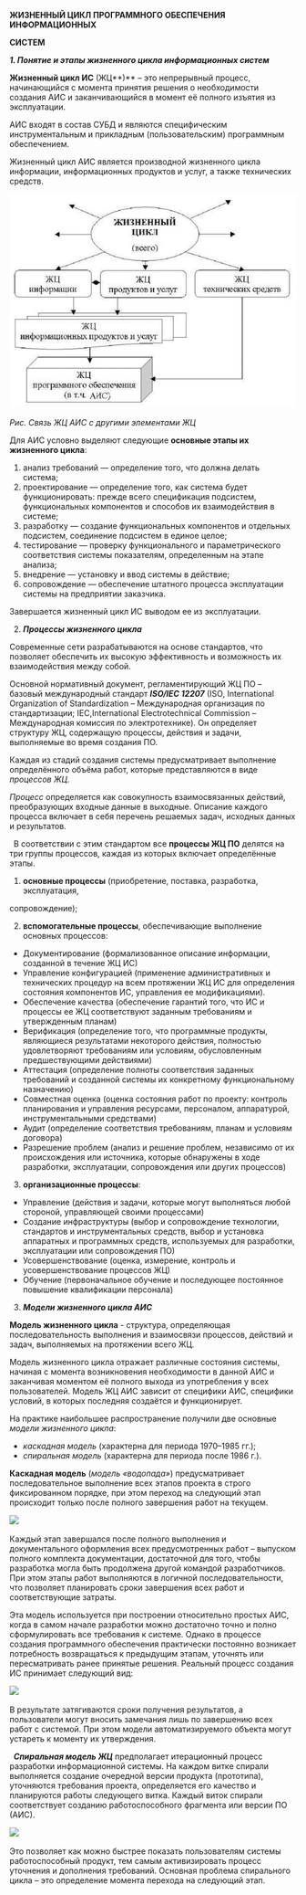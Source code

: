 ﻿**ЖИЗНЕННЫЙ ЦИКЛ ПРОГРАММНОГО ОБЕСПЕЧЕНИЯ ИНФОРМАЦИОННЫХ** 

**СИСТЕМ** 

***1. Понятие и этапы жизненного цикла информационных систем*** 

**Жизненный  цикл  ИС** (ЖЦ**)** –  это  непрерывный  процесс,  начинающийся  с  момента принятия  решения  о  необходимости  создания  АИС  и  заканчивающийся  в  момент  её  полного изъятия из эксплуатации. 

АИС входят в состав СУБД и являются специфическим инструментальным и прикладным (пользовательским) программным обеспечением. 

Жизненный  цикл  АИС  является  производной  жизненного  цикла  информации, информационных продуктов и услуг, а также технических средств. 

![](Aspose.Words.ea2b7550-5f97-4ce7-b5a4-0aedb12f1ba5.001.jpeg)

*Рис. Связь ЖЦ АИС с другими элементами ЖЦ* 

Для АИС условно выделяют следующие **основные этапы их жизненного цикла**: 

1. анализ  требований — определение того, что должна делать система; 
1. проектирование — определение того, как система будет функционировать: прежде всего спецификация подсистем, функциональных компонентов и способов их взаимодействия в системе; 
1. разработку — создание функциональных компонентов и отдельных подсистем, соединение подсистем в единое целое; 
1. тестирование — проверку функционального и параметрического соответствия системы показателям, определенным на этапе анализа; 
1. внедрение — установку и ввод системы в действие; 
1. сопровождение — обеспечение штатного процесса эксплуатации системы на предприятии заказчика. 

Завершается жизненный цикл ИС выводом ее из эксплуатации. 

2. ***Процессы жизненного цикла*** 

Современные сети разрабатываются на основе стандартов, что позволяет обеспечить их высокую эффективность и возможность их взаимодействия между собой. 

Основной нормативный документ, регламентирующий ЖЦ ПО – базовый международный стандарт ***ISO/IEC 12207*** (ISO, International Organization of Standardization –  Международная организация  по  стандартизации;  IEC,International Electrotechnical Commission –  Международная комиссия по электротехнике). Он определяет структуру ЖЦ, содержащую процессы, действия и задачи, выполняемые во время создания ПО. 

Каждая из стадий создания системы предусматривает выполнение определённого объёма работ, которые представляются в виде *процессов ЖЦ*. 

*Процесс* определяется  как  совокупность  взаимосвязанных  действий,  преобразующих входные данные в выходные. Описание каждого процесса включает в себя перечень решаемых задач, исходных данных и результатов. 

` `В  соответствии  с  этим  стандартом  все **процессы  ЖЦ  ПО** делятся  на  три  группы процессов, каждая из которых включает определённые этапы. 

1) **основные процессы** (приобретение, поставка, разработка, эксплуатация, 

сопровождение); 

2) **вспомогательные процессы**, обеспечивающие выполнение основных процессов:  
- Документирование (формализованное описание информации, созданной в течение ЖЦ ИС)  
- Управление конфигурацией (применение административных и технических процедур на всем протяжении ЖЦ ИС для определения состояния компонентов ИС, управления ее модификациями).  
- Обеспечение качества (обеспечение гарантий того, что ИС и процессы ее ЖЦ соответствуют заданным требованиям и утвержденным планам) 
- Верификация (определение того, что программные продукты, являющиеся результатами некоторого действия, полностью удовлетворяют требованиям или условиям, обусловленным предшествующими действиями)  
- Аттестация (определение полноты соответствия заданных требований и созданной системы их конкретному функциональному назначению)  
- Совместная оценка (оценка состояния работ по проекту: контроль планирования и управления ресурсами, персоналом, аппаратурой, инструментальными средствами)  
- Аудит (определение соответствия требованиям, планам и условиям договора)  
- Разрешение проблем (анализ и решение проблем, независимо от их происхождения или источника, которые обнаружены в ходе разработки, эксплуатации, сопровождения или других процессов) 
3) **организационные процессы**: 
- Управление  (действия  и  задачи,  которые  могут  выполняться  любой  стороной, управляющей своими процессами)  
- Создание  инфраструктуры  (выбор  и  сопровождение  технологии,  стандартов  и инструментальных  средств,  выбор  и  установка  аппаратных  и  программных  средств, используемых для разработки, эксплуатации или сопровождения ПО)  
- Усовершенствование (оценка, измерение, контроль и усовершенствование процессов ЖЦ)  
- Обучение (первоначальное обучение и последующее постоянное повышение квалификации персонала) 
3. ***Модели жизненного цикла АИС*** 

**Модель жизненного цикла** - структура, определяющая последовательность выполнения и взаимосвязи процессов, действий и задач, выполняемых на протяжении всего ЖЦ. 

Модель  жизненного  цикла отражает  различные  состояния  системы,  начиная  с  момента возникновения  необходимости  в  данной  АИС  и  заканчивая  моментом  её  полного  выхода  из употребления  у всех пользователей. Модель ЖЦ АИС зависит  от  специфики АИС, специфики условий, в которых последняя создаётся и функционирует. 

На  практике  наибольшее  распространение  получили  две  основные *модели  жизненного цикла*: 

- *каскадная модель* (характерна для периода 1970–1985 гг.); 
- *спиральная модель* (характерна для периода после 1986 г.). 

**Каскадная  модель** (*модель*  *«водопада»*)  предусматривает  последовательное  выполнение всех  этапов  проекта  в  строго  фиксированном  порядке,  при  этом  переход  на  следующий  этап происходит только после полного завершения работ на текущем. 

![](Aspose.Words.ea2b7550-5f97-4ce7-b5a4-0aedb12f1ba5.002.png)

Каждый этап завершался после полного выполнения и документального оформления всех предусмотренных  работ  –  выпуском  полного  комплекта  документации,  достаточной  для  того, чтобы разработка могла быть продолжена другой командой разработчиков. При этом этапы работ выполняются в логичной последовательности, что позволяет планировать сроки завершения всех работ и соответствующие затраты. 

Эта  модель  используется при  построении  относительно  простых  АИС,  когда  в  самом начале разработки можно достаточно точно и полно сформулировать все требования к системе. Однако  в  процессе  создания  программного  обеспечения  практически  постоянно  возникает потребность возвращаться к предыдущим этапам, уточнять или пересматривать ранее принятые решения. Реальный процесс создания ИС принимает следующий вид: 

![](Aspose.Words.ea2b7550-5f97-4ce7-b5a4-0aedb12f1ba5.003.png)

В  результате  затягиваются  сроки  получения  результатов,  а  пользователи  могут  вносить замечания  лишь  по  завершению  всех  работ  с  системой.  При  этом  модели  автоматизируемого объекта могут устареть к моменту их утверждения. 

` `***Спиральная  модель ЖЦ***  предполагает  итерационный  процесс  разработки информационной  системы.  На  каждом  витке  спирали  выполняется  создание  очередной  версии продукта (прототипа), уточняются требования проекта, определяется его качество и планируются работы  следующего  витка.  Каждый  виток  спирали  соответствует  созданию  работоспособного фрагмента или версии ПО (АИС). 

![](Aspose.Words.ea2b7550-5f97-4ce7-b5a4-0aedb12f1ba5.004.png)

Это  позволяет  как  можно  быстрее  показать  пользователям  системы  работоспособный продукт,  тем  самым  активизировать  процесс  уточнения  и  дополнения  требований.  Основная проблема спирального цикла – это определение момента перехода на следующий этап.  
